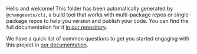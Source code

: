 Hello and welcome! This folder has been automatically generated by `@changesets/cli`, a build tool that works with multi-package repos or single-package repos to help you version and publish your code. You can find the full documentation for it [in our repository](https://github.com/changesets/changesets).

We have a quick list of common questions to get you started engaging with this project in [our documentation](https://github.com/changesets/changesets/blob/main/docs/common-questions.md).
